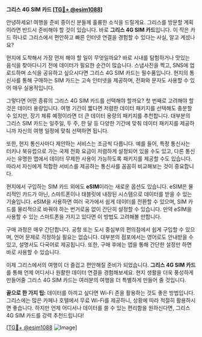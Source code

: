 **그리스 4G SIM 카드 [[TG💪+ @esim1088](https://t.me/s/esim1088)]**

안녕하세요! 여행을 준비 중이신 분들께 훌륭한 소식을 드릴게요. 그리스를 방문할 계획이라면 반드시 준비해야 할 것이 있습니다. 바로 **그리스 4G SIM 카드**입니다. 이 작은 카드 하나로 그리스에서 편안하고 빠른 인터넷 연결을 경험할 수 있다는 사실, 알고 계셨나요?

현지에 도착해서 가장 먼저 해야 할 일이 무엇일까요? 바로 시내를 탐험하거나 맛있는 음식을 찾아다니기 전에 데이터가 필요한 순간이 많습니다. 스냅사진을 찍고, SNS에 업로드하며 소식을 공유하고 싶으시다면 그리스 4G SIM 카드는 필수품입니다. 현지의 통신사를 통해 구매하는 SIM 카드는 고속 인터넷을 제공하며, 전화와 문자도 사용할 수 있어 매우 실용적입니다.

그렇다면 어떤 종류의 그리스 4G SIM 카드를 선택해야 할까요? 첫 번째로 고려해야 할 것은 데이터 용량입니다. 여행 기간이 짧다면 저렴한 데이터 패키지를 선택해도 충분할 수 있지만, 장기 체류 예정이라면 더 큰 데이터 용량의 패키지를 추천합니다. 대부분의 그리스 SIM 카드는 일주일, 두 주, 한 달 등 다양한 기간에 맞춰 데이터 패키지를 제공하니까 자신의 여행 일정에 맞춰 선택하면 됩니다.

또한, 현지 통신사마다 제안하는 서비스는 조금씩 다릅니다. 예를 들어, 특정 통신사는 터키나 북유럽으로 가는 국제 전화 요금이 저렴하게 설정되어 있을 수도 있고, 다른 통신사는 유명한 앱에서 데이터 무제한 사용이 가능하도록 패키지를 제공할 수도 있습니다. 따라서 자신에게 적합한 서비스를 제공하는 통신사를 꼼꼼히 비교해보는 것이 중요합니다.

현지에서 구입하는 SIM 카드 외에도 **eSIM**이라는 새로운 옵션도 있습니다. eSIM은 물리적인 카드가 아닌, 스마트폰이나 태블릿에 내장된 시스템으로 데이터를 받을 수 있는 기술입니다. eSIM을 사용하면 여러 국가에서 쉽게 데이터를 전환할 수 있으며, SIM 카드를 물리적으로 바꿔야 하는 번거로움 없이 간단히 설정할 수 있습니다. 만약 eSIM을 사용할 수 있는 스마트폰을 가지고 있다면 이 방법도 고려해볼 만합니다.

구매 과정은 매우 간단합니다. 공항 또는 도시 중심부의 편의점에서 쉽게 구입할 수 있으며, 언어 문제로 걱정하실 필요는 없습니다. 대부분의 점포에서는 영어로도 안내받을 수 있고, 설명서도 다국어로 제공됩니다. 또한, 구매 후에는 앱을 통해 간단한 설정만 하면 바로 사용할 수 있습니다.

이제 그리스에서의 여행이 더 즐겁고 편안해질 준비가 되었습니다. **그리스 4G SIM 카드**를 통해 언제 어디서나 원활한 데이터 연결을 경험해보세요. 현지 생활을 더욱 풍성하게 만들어줄 그리스 4G SIM 카드는 여러분의 여행을 더 특별하게 만들어 줄 것입니다.

**끝으로 한 가지 팁:** 데이터를 아끼고 싶다면 Wi-Fi 존을 활용하는 것도 좋은 방법입니다. 그리스에는 많은 카페나 호텔에서 무료 Wi-Fi를 제공하니, 상황에 따라 적절히 활용하시면 좋습니다. 하지만 언제 어디서나 데이터를 쓸 수 있는 편리함을 원하신다면, 그리스 4G SIM 카드를 강력 추천드립니다!

[[TG💪+ @esim1088](https://t.me/s/esim1088) ![Image](https://i.postimg.cc/Y0z9fWf4/image.png)]